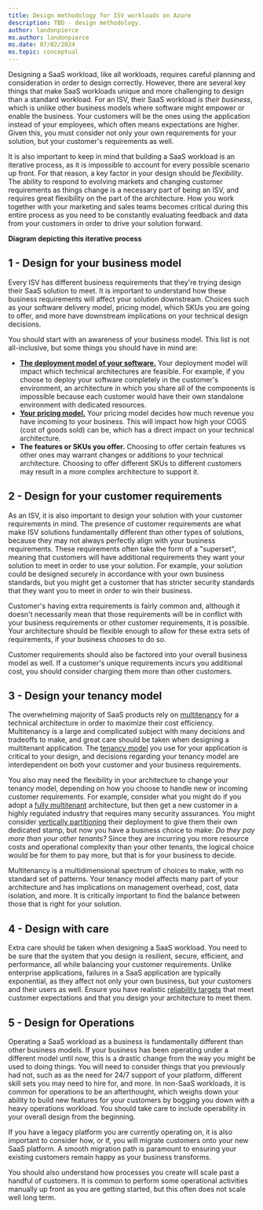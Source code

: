 ```yaml
---
title: Design methodology for ISV workloads on Azure 
description: TBD - design methodology.
author: landonpierce 
ms.author: landonpierce 
ms.date: 07/02/2024
ms.topic: conceptual
---
```


Designing a SaaS workload, like all workloads, requires careful planning and consideration in order to design correctly. However, there are several key things that make SaaS workloads unique and more challenging to design than a standard workload. For an ISV, their SaaS workload *is their business*, which is unlike other business models where software might empower or enable the business. Your customers will be the ones using the application instead of your employees, which often means expectations are higher. Given this, you must consider not only your own requirements for your solution, but your customer's requirements as well.

It is also important to keep in mind that building a SaaS workload is an iterative process, as it is impossible to account for every possible scenario up front. For that reason, a key factor in your design should be *flexibility*. The ability to respond to evolving markets and changing customer requirements as things change is a necessary part of being an ISV, and requires great flexibility on the part of the architecture. How you work together with your marketing and sales teams becomes critical during this entire process as you need to be constantly evaluating feedback and data from your customers in order to drive your solution forward.

**Diagram depicting this iterative process**

## 1 - Design for your business model 

Every ISV has different business requirements that they're trying design their SaaS solution to meet. It is important to understand how these business requirements will affect your solution downstream. Choices such as your software delivery model, pricing model, which SKUs you are going to offer, and more have downstream implications on your technical design decisions.

You should start with an awareness of your business model. This list is not all-inclusive, but some things you should have in mind are: 
- [**The deployment model of your software.**](/azure/cloud-adoption-framework/ready/landing-zone/isv-landing-zone?#isv-deployment-models) Your deployment model will impact which technical architectures are feasible. For example, if you choose to deploy your software completely in the customer's environment, an architecture in which you share all of the components is impossible because each customer would have their own standalone environment with dedicated resources. 
- [**Your pricing model.**](/azure/architecture/guide/multitenant/considerations/pricing-models) Your pricing model decides how much revenue you have incoming to your business. This will impact how high your COGS (cost of goods sold) can be, which has a direct impact on your technical architecture.
- **The features or SKUs you offer.** Choosing to offer certain features vs other ones may warrant changes or additions to your technical architecture. Choosing to offer different SKUs to different customers may result in a more complex architecture to support it.

## 2 - Design for your customer requirements

As an ISV, it is also important to design your solution with your customer requirements in mind. The presence of customer requirements are what make ISV solutions fundamentally different than other types of solutions, because they may not always perfectly align with your business requirements. These requirements often take the form of a "superset", meaning that customers will have additional requirements they want your solution to meet in order to use your solution. For example, your solution could be designed securely in accordance with your own business standards, but you might get a customer that has stricter security standards that they want you to meet in order to win their business.

Customer's having extra requirements is fairly common and, although it doesn't necessarily mean that those requirements will be in conflict with your business requirements or other customer requirements, it is possible. Your architecture should be flexible enough to allow for these extra sets of requirements, if your business chooses to do so.

Customer requirements should also be factored into your overall business model as well. If a customer's unique requirements incurs you additional cost, you should consider charging them more than other customers.

## 3 - Design your tenancy model

The overwhelming majority of SaaS products rely on [multitenancy](/azure/architecture/guide/multitenant/overview) for a technical architecture in order to maximize their cost efficiency. Multitenancy is a large and complicated subject with many decisions and tradeoffs to make, and great care should be taken when designing a multitenant application. The [tenancy model](/azure/architecture/guide/multitenant/considerations/tenancy-models) you use for your application is critical to your design, and decisions regarding your tenancy model are interdependent on both your customer and your business requirements.

You also may need the flexibility in your architecture to change your tenancy model, depending on how you choose to handle new or incoming customer requirements. For example, consider what you might do if you adopt a [fully multitenant](/azure/architecture/guide/multitenant/considerations/tenancy-models#fully-multitenant-deployments) architecture, but then get a new customer in a highly regulated industry that requires many security assurances. You might consider [vertically partitioning](/azure/architecture/guide/multitenant/considerations/tenancy-models#vertically-partitioned-deployments) their deployment to give them their own dedicated stamp, but now you have a business choice to make: *Do they pay more than your other tenants?* Since they are incurring you more resource costs and operational complexity than your other tenants, the logical choice would be for them to pay more, but that is for your business to decide.

Multitenancy is a multidimensional spectrum of choices to make, with no standard set of patterns. Your tenancy model affects many part of your architecture and has implications on management overhead, cost, data isolation, and more.  It is critically important to find the balance between those that is right for your solution.

## 4 - Design with care

Extra care should be taken when designing a SaaS workload. You need to be sure that the system that you design is resilient, secure, efficient, and performance, all while balancing your customer requirements. Unlike enterprise applications, failures in a SaaS application are typically exponential, as they affect not only your own business, but your customers and their users as well. Ensure you have realistic [reliability targets](/azure/well-architected/reliability/metrics) that meet customer expectations and that you design your architecture to meet them.

## 5 - Design for Operations

Operating a SaaS workload as a business is fundamentally different than other business models. If your business has been operating under a different model until now, this is a drastic change from the way you might be used to doing things. You will need to consider things that you previously had not, such as as the need for 24/7 support of your platform, different skill sets you may need to hire for, and more. In non-SaaS workloads, it is common for operations to be an afterthought, which weighs down your ability to build new features for your customers by bogging you down with a heavy operations workload. You should take care to include operability in your overall design from the beginning.

If you have a legacy platform you are currently operating on, it is also important to consider how, or if, you will migrate customers onto your new SaaS platform. A smooth migration path is paramount to ensuring your existing customers remain happy as your business transforms.

You should also understand how processes you create will scale past a handful of customers. It is common to perform some operational activities manually up front as you are getting started, but this often does not scale well long term.
